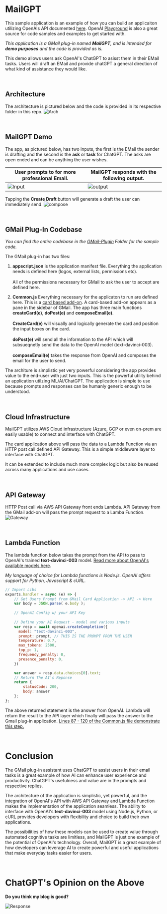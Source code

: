 # MailGPT
This sample application is an example of how you can build an applicaiton utilizing OpenAIs API documented [here](https://platform.openai.com/docs/guides/completion/introduction). OpenAI [Playground](https://platform.openai.com/playground) is also a great source for code samples and examples to get started with. 

<i>This application is a GMail plug-in named <b>MailGPT</b>, and is intended for <b>demo purposes</b> and the code is provided as is.</i>


This demo allows users ask OpenAI's ChatGPT to asisst them in their EMail tasks. Users will draft an EMail and provide chatGPT a general direction of what kind of assistance they would like. 

<br>

## Architecture
The architecture is pictured below and the code is provided in its respective folder in this repo. 
![Arch](./imgs/MailGPT-Arch.png)

<br>

## MailGPT Demo
The app, as pictured below, has two inputs, the first is the EMail the sender is drafting and the second is the <b>ask</b> or <b>task</b> for ChatGPT. The asks are open ended and can be anything the user wishes. 


|User prompts to for more professional Email.|MailGPT responds with the following output.|
| ---      | ---       |
| ![Input](imgs/MailGPT-Input.png) | ![output](imgs/MailGPT-Output.png)         |


Tapping the <b>Create Draft</b> button will generate a draft the user can immediately send. 
![compose](imgs/MailGPT-Compose.png)

<br>

## GMail Plug-In Codebase
<i>You can find the entire codebase in the [GMail-Plugin](./GMail-Plugin/) Folder for the sample code.</i>

The GMail plug-in has two files:
1) <b>appscript.json</b> is the application manifest file. Everything the application needs is defined here (logos, external lists, permissions etc).<br><br>All of the permissions necessary for GMail to ask the user to accept are defined here. 

2) <b>Common.js</b> Everything necessary for the applicaton to run are defined here. This is a [card based add-on](https://developers.google.com/apps-script/add-ons/concepts/cards). A card-based add-on appears as a pane in the sidebar of GMail. The app has three main functions <b>createCard(e)</b>, <b>doPost(e)</b> and <b>composeEmail(e)</b>.
<br><br><b>CreateCard(e)</b> will visually and logically generate the card and position the input boxes on the card.
<br><br><b>doPost(e)</b> will send all the information to the API which will subsueqnetly send the data to the OpenAI model (text-davinci-003).
<br><br><b>composeEmail(e)</b> takes the response from OpenAI and composes the email for the user to send.


The architure is simplistic yet very powerful considering the app provides value to the end-user with just two inputs. This is the powerful utility behind an application utilzing ML/AI/ChatGPT. The application is simple to use because prompts and responses can be humanly generic enough to be understood. 

<br>

## Cloud Infrastructure
MailGPT utilizes AWS Cloud infrastructure (Azure, GCP or even on-prem are easily usable) to connect and interface with ChatGPT.

The card application above will pass the data to a Lambda Function via an HTTP post call defined API Gateway. This is a simple middleware layer to interface with ChatGPT.

It can be extended to include much more complex logic but also be reused across many applications and use cases.

<br>

## API Gateway
HTTP Post call via AWS API Gateway front ends Lambda. API Gateway from the GMail add-on will pass the prompt request to a Lamba Function.
![Gateway](imgs/AWS-API-Gateway.png)

<br>

## Lambda Function
The lambda function below takes the prompt from the API to pass to OpenAI's trained <b>text-davinci-003</b> model. [Read more about OpenAI's available models here](https://platform.openai.com/docs/models/gpt-3).

<i>My language of choice for Lambda functions is Node.js. OpenAI offers support for Python, Javascript & cURL.</i>

``` javascript
// Import Libs
exports.handler = async (e) => {
    // Get Users Prompt from GMail Card Application -> API -> Here
    var body = JSON.parse( e.body );
    
    // OpenAI Config w/ your API Key
    
    // Define your AI Request - model and various inputs
    var resp = await openai.createCompletion({
      model: "text-davinci-003",
      prompt: prompt, // THIS IS THE PROMPT FROM THE USER
      temperature: 0.7,
      max_tokens: 2500,
      top_p: 1,
      frequency_penalty: 0,
      presence_penalty: 0,
    })

    var answer = resp.data.choices[0].text;
    // Return The AI's Reponse
    return {
        statusCode: 200,
        body: answer
    };  
};
```

The above returned statement is the answer from OpenAI. Lambda will return the result to the API layer which finally will pass the answer to the Gmail plug-in application. [Lines 87 - 120 of the Common.js file demonstrate this step.](./GMail-Plugin/Common.js)

<br>

# Conclusion
The GMail plug-in assistant uses ChatGPT to assist users in their email tasks is a great example of how AI can enhance user experience and productivity. ChatGPT's usefulness and value are in the prompts and respective replies.

The architecture of the application is simplistic, yet powerful, and the integration of OpenAI's API with AWS API Gateway and Lambda Function makes the implementation of the application seamless. The ability to interface with OpenAI's <b>text-davinci-003</b> model using Node.js, Python, or cURL provides developers with flexibility and choice to build their own applications.

The possibilities of how these models can be used to create value through automated cognitive tasks are limitless, and MailGPT is just one example of the potential of OpenAI's technology. Overall, MailGPT is a great example of how developers can leverage AI to create powerful and useful applications that make everyday tasks easier for users.

<br>

# ChatGPT's Opinion on the Above

<b>Do you think my blog is good?</b>

![Response](./imgs/ChatGPT-opinion.png)






